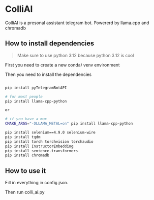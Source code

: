 # ColliAI

ColliAI is a presonal assistant telegram bot. Powererd by llama.cpp and chromadb

## How to install dependencies

> Make sure to use python 3.12 because python 3.12 is cool

First you need to create a new conda/ venv environment

Then you need to install the dependencies

```sh

pip install pyTelegramBotAPI

# for most people
pip install llama-cpp-python

or

# if you have a mac
CMAKE_ARGS="-DLLAMA_METAL=on" pip install llama-cpp-python

pip install selenium==4.9.0 selenium-wire
pip install tqdm
pip install torch torchvision torchaudio
pip install InstructorEmbedding
pip install sentence-transformers
pip install chromadb
```

## How to use it

Fill in everything in config.json.

Then run colli_ai.py

